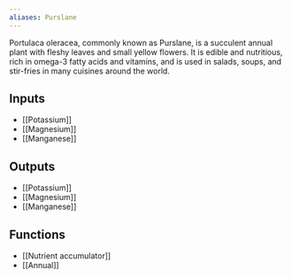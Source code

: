 ```yaml
---
aliases: Purslane
---
```

Portulaca oleracea, commonly known as Purslane, is a succulent annual plant with fleshy leaves and small yellow flowers. It is edible and nutritious, rich in omega-3 fatty acids and vitamins, and is used in salads, soups, and stir-fries in many cuisines around the world.
## Inputs
- [[Potassium]]
- [[Magnesium]]
- [[Manganese]]

## Outputs
- [[Potassium]]
- [[Magnesium]]
- [[Manganese]]

## Functions
- [[Nutrient accumulator]]
- [[Annual]]